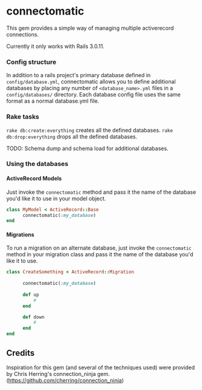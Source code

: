 # connectomatic

This gem provides a simple way of managing multiple activerecord connections.

Currently it only works with Rails 3.0.11.

### Config structure

In addition to a rails project's primary database defined in `config/database.yml`, connectomatic allows you to define additional databases by placing any number of `<database_name>.yml` files in a `config/databases/` directory. Each database config file uses the same format as a normal database.yml file.

### Rake tasks

`rake db:create:everything` creates all the defined databases.
`rake db:drop:everything` drops all the defined databases.

TODO: Schema dump and schema load for additional databases.

### Using the databases

#### ActiveRecord Models

Just invoke the `connectomatic` method and pass it the name of the database you'd like it to use in your model object.

````ruby
class MyModel < ActiveRecord::Base
      connectomatic(:my_database)
end

````

#### Migrations

To run a migration on an alternate database, just invoke the `connectomatic` method in your migration class and pass it the name of the database you'd like it to use.

````ruby
class CreateSomething < ActiveRecord::Migration
      
      connectomatic(:my_database)
      
      def up 
          #
      end

      def down
          #
      end
end
````
## Credits

Inspiration for this gem (and several of the techniques used) were provided by Chris Herring's connection_ninja gem. (https://github.com/cherring/connection_ninja)